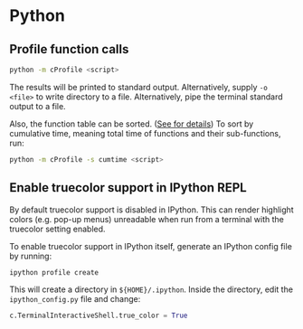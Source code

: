 # Python

## Profile function calls

```sh
python -m cProfile <script>
```

The results will be printed to standard output. Alternatively, supply
`-o <file>` to write directory to a file. Alternatively, pipe the terminal
standard output to a file.

Also, the function table can be sorted.
([See for details](https://docs.python.org/3/library/profile.html#pstats.Stats.sort_stats))
To sort by cumulative time, meaning total time of functions and their
sub-functions, run:

```sh
python -m cProfile -s cumtime <script>
```

## Enable truecolor support in IPython REPL

By default truecolor support is disabled in IPython. This can render highlight
colors (e.g. pop-up menus) unreadable when run from a terminal with the
truecolor setting enabled.

To enable truecolor support in IPython itself, generate an IPython config file
by running:

```sh
ipython profile create
```

This will create a directory in `${HOME}/.ipython`. Inside the directory, edit
the `ipython_config.py` file and change:

```python
c.TerminalInteractiveShell.true_color = True
```
